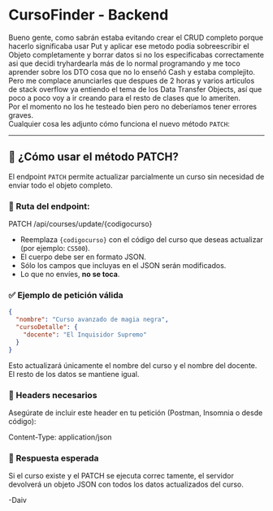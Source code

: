 # CursoFinder - Backend

Bueno gente, como sabrán estaba evitando crear el CRUD completo porque hacerlo significaba usar Put y aplicar ese metodo podia sobreescribir el Objeto completamente y borrar datos si no los especificabas correctamente asi que decidi
tryhardearla más de lo normal programando y me toco aprender sobre los DTO cosa que no lo enseñó Cash y estaba complejito.  
Pero me complace anunciarles que despues de 2 horas y varios articulos de stack overflow ya entiendo el tema de los Data Transfer Objects, así que poco a poco voy a ir creando para el resto de clases que lo ameriten.  
Por el momento no los he testeado bien pero no deberíamos tener errores graves.  
Cualquier cosa les adjunto cómo funciona el nuevo método `PATCH`:

---

## 🔄 ¿Cómo usar el método PATCH?

El endpoint `PATCH` permite actualizar parcialmente un curso sin necesidad de enviar todo el objeto completo.

### 🔧 Ruta del endpoint:



PATCH /api/courses/update/{codigocurso}


- Reemplaza `{codigocurso}` con el código del curso que deseas actualizar (por ejemplo: `CS500`).
- El cuerpo debe ser en formato JSON.
- Sólo los campos que incluyas en el JSON serán modificados.
- Lo que no envíes, **no se toca**.

### ✅ Ejemplo de petición válida

```json
{
  "nombre": "Curso avanzado de magia negra",
  "cursoDetalle": {
    "docente": "El Inquisidor Supremo"
  }
}
```
Esto actualizará únicamente el nombre del curso y el nombre del docente.
El resto de los datos se mantiene igual.

### 🔐 Headers necesarios

Asegúrate de incluir este header en tu petición (Postman, Insomnia o desde código):

Content-Type: application/json

### 💬 Respuesta esperada

Si el curso existe y el PATCH se ejecuta correc tamente, el servidor devolverá un objeto JSON con todos los datos actualizados del curso.


 -Daiv